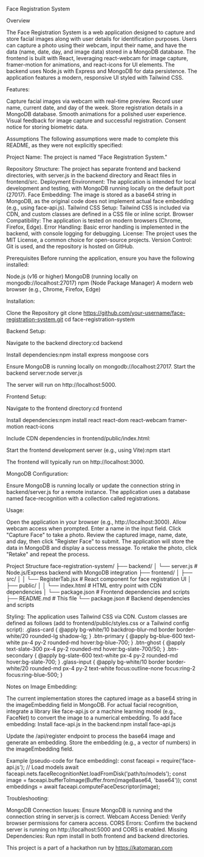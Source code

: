 Face Registration System



Overview

The Face Registration System is a web application designed to capture and store facial images along with user details for identification purposes. Users can capture a photo using their webcam, input their name, and have the data (name, date, day, and image data) stored in a MongoDB database. The frontend is built with React, leveraging react-webcam for image capture, framer-motion for animations, and react-icons for UI elements. The backend uses Node.js with Express and MongoDB for data persistence. The application features a modern, responsive UI styled with Tailwind CSS.

Features:

Capture facial images via webcam with real-time preview.
Record user name, current date, and day of the week.
Store registration details in a MongoDB database.
Smooth animations for a polished user experience.
Visual feedback for image capture and successful registration.
Consent notice for storing biometric data.

Assumptions
The following assumptions were made to complete this README, as they were not explicitly specified:

Project Name: The project is named "Face Registration System."

Repository Structure: The project has separate frontend and backend directories, with server.js in the backend directory and React files in frontend/src.
Deployment Environment: The application is intended for local development and testing, with MongoDB running locally on the default port (27017).
Face Embedding: The image is stored as a base64 string in MongoDB, as the original code does not implement actual face embedding (e.g., using face-api.js).
Tailwind CSS Setup: Tailwind CSS is included via CDN, and custom classes are defined in a CSS file or inline script.
Browser Compatibility: The application is tested on modern browsers (Chrome, Firefox, Edge).
Error Handling: Basic error handling is implemented in the backend, with console logging for debugging.
License: The project uses the MIT License, a common choice for open-source projects.
Version Control: Git is used, and the repository is hosted on GitHub.

Prerequisites
Before running the application, ensure you have the following installed:

Node.js (v16 or higher)
MongoDB (running locally on mongodb://localhost:27017)
npm (Node Package Manager)
A modern web browser (e.g., Chrome, Firefox, Edge)

Installation:

Clone the Repository
git clone https://github.com/your-username/face-registration-system.git
cd face-registration-system


Backend Setup:

Navigate to the backend directory:cd backend


Install dependencies:npm install express mongoose cors


Ensure MongoDB is running locally on mongodb://localhost:27017.
Start the backend server:node server.js

The server will run on http://localhost:5000.


Frontend Setup:

Navigate to the frontend directory:cd frontend


Install dependencies:npm install react react-dom react-webcam framer-motion react-icons


Include CDN dependencies in frontend/public/index.html:<script src="https://cdn.jsdelivr.net/npm/react@18.2.0/umd/react.production.min.js"></script>
<script src="https://cdn.jsdelivr.net/npm/react-dom@18.2.0/umd/react-dom.production.min.js"></script>
<script src="https://cdn.jsdelivr.net/npm/framer-motion@10.12.4/dist/framer-motion.js"></script>
<script src="https://cdn.jsdelivr.net/npm/react-webcam@7.0.1/dist/react-webcam.min.js"></script>
<script src="https://cdn.jsdelivr.net/npm/react-icons@4.8.0/dist/react-icons.min.js"></script>
<script src="https://cdn.tailwindcss.com"></script>


Start the frontend development server (e.g., using Vite):npm start

The frontend will typically run on http://localhost:3000.


MongoDB Configuration:

Ensure MongoDB is running locally or update the connection string in backend/server.js for a remote instance.
The application uses a database named face-recognition with a collection called registrations.



Usage:

Open the application in your browser (e.g., http://localhost:3000).
Allow webcam access when prompted.
Enter a name in the input field.
Click "Capture Face" to take a photo.
Review the captured image, name, date, and day, then click "Register Face" to submit.
The application will store the data in MongoDB and display a success message.
To retake the photo, click "Retake" and repeat the process.

Project Structure
face-registration-system/
├── backend/
│   └── server.js           # Node.js/Express backend with MongoDB integration
├── frontend/
│   ├── src/
│   │   └── RegisterTab.jsx # React component for face registration UI
│   ├── public/
│   │   └── index.html      # HTML entry point with CDN dependencies
│   └── package.json        # Frontend dependencies and scripts
├── README.md               # This file
└── package.json            # Backend dependencies and scripts

Styling:
The application uses Tailwind CSS via CDN. Custom classes are defined as follows (add to frontend/public/styles.css or a Tailwind config script):
.glass-card {
  @apply bg-white/10 backdrop-blur-md border border-white/20 rounded-lg shadow-lg;
}
.btn-primary {
  @apply bg-blue-600 text-white px-4 py-2 rounded-md hover:bg-blue-700;
}
.btn-ghost {
  @apply text-slate-300 px-4 py-2 rounded-md hover:bg-slate-700/50;
}
.btn-secondary {
  @apply bg-slate-600 text-white px-4 py-2 rounded-md hover:bg-slate-700;
}
.glass-input {
  @apply bg-white/10 border border-white/20 rounded-md px-4 py-2 text-white focus:outline-none focus:ring-2 focus:ring-blue-500;
}

Notes on Image Embedding:

The current implementation stores the captured image as a base64 string in the imageEmbedding field in MongoDB.
For actual facial recognition, integrate a library like face-api.js or a machine learning model (e.g., FaceNet) to convert the image to a numerical embedding.
To add face embedding:
Install face-api.js in the backend:npm install face-api.js


Update the /api/register endpoint to process the base64 image and generate an embedding.
Store the embedding (e.g., a vector of numbers) in the imageEmbedding field.



Example (pseudo-code for face embedding):
const faceapi = require('face-api.js');
// Load models
await faceapi.nets.faceRecognitionNet.loadFromDisk('path/to/models');
const image = faceapi.bufferToImage(Buffer.from(imageBase64, 'base64'));
const embeddings = await faceapi.computeFaceDescriptor(image);

Troubleshooting:

MongoDB Connection Issues: Ensure MongoDB is running and the connection string in server.js is correct.
Webcam Access Denied: Verify browser permissions for camera access.
CORS Errors: Confirm the backend server is running on http://localhost:5000 and CORS is enabled.
Missing Dependencies: Run npm install in both frontend and backend directories.



This project is a part of a hackathon run by https://katomaran.com
